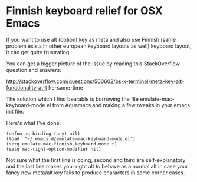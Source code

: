 # Finnish keyboard relief for OSX Emacs #

If you want to use alt (option) key as meta and also use Finnish (same problem exists in other european keyboard layouts as well) keyboard layout, it can get quite frustrating. 

You can get a bigger picture of the issue by reading this StackOverflow question and answers:

http://stackoverflow.com/questions/500602/os-x-terminal-meta-key-alt-functionality-at-t
he-same-time

The solution which I find bearable is borrowing the file emulate-mac-keyboard-mode.el from Aquamacs and making a few tweaks in your emacs init file. 

Here's what I've done:

    (defun aq-binding (any) nil)
    (load  "~/.emacs.d/emulate-mac-keyboard-mode.el")
    (setq emulate-mac-finnish-keyboard-mode t)
    (setq mac-right-option-modifier nil)

Not sure what the first line is doing, second and third are self-explanatory and the last line makes your right alt to behave as a normal alt in case your fancy new meta/alt key fails to produce characters in some corner cases.

